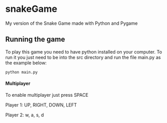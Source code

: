 # snakeGame
My version of the Snake Game made with Python and Pygame

## Running the game

To play this game you need to have python installed on your computer. To run it 
you just need to be into the src directory and run the file main.py as the example below:
```
python main.py
```

#### Multiplayer
To enable multiplayer just press SPACE 

Player 1: UP, RIGHT, DOWN, LEFT 

Player 2: w, a, s, d




